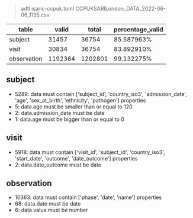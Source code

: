 >adtl isaric-ccpuk.toml CCPUKSARILondon_DATA_2022-06-06_1135.csv

|table          |valid  |total  |percentage_valid|
|---------------|-------|-------|----------------|
|subject        |31457  |36754  |85.587963% |
|visit          |30834  |36754  |83.892910% |
|observation    |1192364        |1202801        |99.132275% |

## subject

* 5289: data must contain ['subject_id', 'country_iso3', 'admission_date', 'age', 'sex_at_birth', 'ethnicity', 'pathogen'] properties
* 5: data.age must be smaller than or equal to 120
* 2: data.admission_date must be date
* 1: data.age must be bigger than or equal to 0

## visit

* 5918: data must contain ['visit_id', 'subject_id', 'country_iso3', 'start_date', 'outcome', 'date_outcome'] properties
* 2: data.date_outcome must be date

## observation

* 10363: data must contain ['phase', 'date', 'name'] properties
* 68: data.date must be date
* 6: data.value must be number
